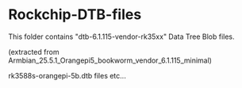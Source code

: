 # Rockchip-DTB-files
This folder contains "dtb-6.1.115-vendor-rk35xx" Data Tree Blob files.

(extracted from Armbian_25.5.1_Orangepi5_bookworm_vendor_6.1.115_minimal)

rk3588s-orangepi-5b.dtb files etc... 
